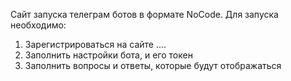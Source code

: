 Сайт запуска телеграм ботов в формате NoCode.
Для запуска необходимо:
1. Зарегистрироваться на сайте ....
2. Заполнить настройки бота, и его токен
3. Заполнить вопросы и ответы, которые будут отображаться
 
